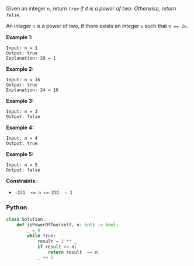 
Given an integer  `n`, return  _`true`  if it is a power of two. Otherwise, return  `false`_.

An integer  `n`  is a power of two, if there exists an integer  `x`  such that  `n == 2x`.

**Example 1:**
```
Input: n = 1
Output: true
Explanation: 20 = 1
```

**Example 2:**
```
Input: n = 16
Output: true
Explanation: 24 = 16
```

**Example 3:**
```
Input: n = 3
Output: false
```

**Example 4:**
```
Input: n = 4
Output: true
```

**Example 5:**
```
Input: n = 5
Output: false
```

**Constraints:**
-   `-231  <= n <= 231  - 1`

### Python
```python
class Solution:
    def isPowerOfTwo(self, n: int) -> bool:
        _ = 0
        while True:
            result = 2 ** _
            if result >= n:
                return result  == n
            _ += 1 
```